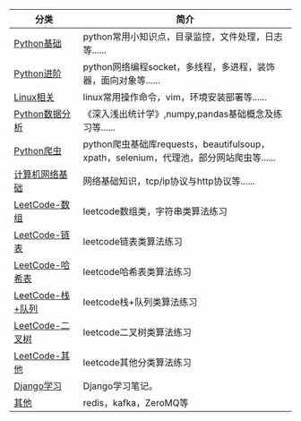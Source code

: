 |分类|简介|
|-|-|
|[Python基础](./python_basic/main.md)|python常用小知识点，目录监控，文件处理，日志等......|
|[Python进阶](./python_advance/main.md)|python网络编程socket，多线程，多进程，装饰器，面向对象等......|
|[Linux相关](./linux/main.md)|linux常用操作命令，vim，环境安装部署等......|
|[Python数据分析](./data_analysis/main.md)|《深入浅出统计学》,numpy,pandas基础概念及练习等......|
|[Python爬虫](./spiders/main.md)|python爬虫基础库requests，beautifulsoup，xpath，selenium，代理池，部分网站爬虫等......|
|[计算机网络基础](./network_protocol/main.md)|网络基础知识，tcp/ip协议与http协议等......|
|[LeetCode-数组](./leetcode_array/main.md)|leetcode数组类，字符串类算法练习|
|[LeetCode-链表](./leetcode_linked_list/main.md)|leetcode链表类算法练习|
|[LeetCode-哈希表](./leetcode_hash/main.md)|leetcode哈希表类算法练习|
|[LeetCode-栈+队列](./leetcode_stack/main.md)|leetcode栈+队列类算法练习|
|[LeetCode-二叉树](./leetcode_tree/main.md)|leetcode二叉树类算法练习|
|[LeetCode-其他](../leetcode_others/main.md)|leetcode其他分类算法练习|
|[Django学习](./django_note/main.md)|Django学习笔记。|
|[其他](./others/main.md)|redis，kafka，ZeroMQ等|

